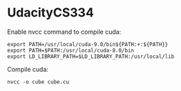 # UdacityCS334

Enable nvcc command to compile cuda:
```
export PATH=/usr/local/cuda-9.0/bin${PATH:+:${PATH}}
export PATH=$PATH:/usr/local/cuda-8.0/bin
export LD_LIBRARY_PATH=$LD_LIBRARY_PATH:/usr/local/lib
```

Compile cuda:
```
nvcc -o cube cube.cu
```
